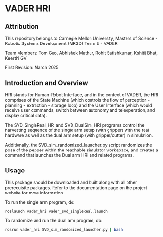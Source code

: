 # VADER HRI
## Attribution

This repository belongs to Carnegie Mellon University, Masters of Science - Robotic Systems Development (MRSD) Team E - VADER

Team Members: Tom Gao, Abhishek Mathur, Rohit Satishkumar, Kshitij Bhat, Keerthi GV 

First Revision: March 2025

## Introduction and Overview

HRI stands for Human-Robot Interface, and in the context of VADER, the HRI comprises of the State Machine (which controls the flow of perception - planning - extraction - storage loop) and the User Interface (which would receive user commands, switch between autonomy and teleoperation, and display critical data).

The SVD_SingleReal_HRI and SVD_DualSim_HRI programs control the harvesting sequence of the single arm setup (with gripper) with the real hardware as well as the dual arm setup (with gripper/cutter) in simulation.

Additionally, the SVD_sim_randomized_launcher.py script randomizes the pose of the pepper within the reachable simulator workspace, and creates a command that launches the Dual arm HRI and related programs.

## Usage

This package should be downloaded and built along with all other prerequisite packages. Refer to the documentation page on the project website for more information.

To run the single arm program, do:

```bash
roslaunch vader_hri vader_svd_singleReal.launch
```

To randomize and run the dual arm program, do:

```bash
rosrun vader_hri SVD_sim_randomized_launcher.py | bash
```
